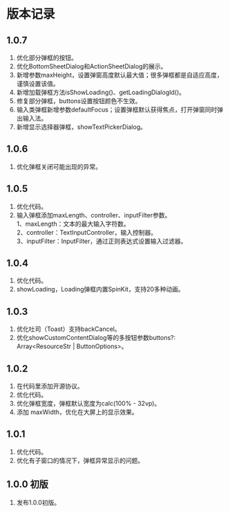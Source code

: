 # 版本记录

## 1.0.7
1. 优化部分弹框的按钮。
2. 优化BottomSheetDialog和ActionSheetDialog的展示。
3. 新增参数maxHeight，设置弹窗高度默认最大值；很多弹框都是自适应高度，谨慎设置该值。
4. 新增加载弹框方法isShowLoading()、getLoadingDialogId()。
5. 修复部分弹框，buttons设置按钮颜色不生效。
6. 输入类弹框新增参数defaultFocus；设置弹框默认获得焦点，打开弹窗同时弹出输入法。
7. 新增显示选择器弹框，showTextPickerDialog。

## 1.0.6
1. 优化弹框关闭可能出现的异常。

## 1.0.5
1. 优化代码。   
2. 输入弹框添加maxLength、controller、inputFilter参数。   
    1、maxLength：文本的最大输入字符数。   
    2、controller：TextInputController，输入控制器。   
    3、inputFilter：InputFilter，通过正则表达式设置输入过滤器。   

## 1.0.4
1. 优化代码。   
2. showLoading，Loading弹框内置SpinKit，支持20多种动画。   

## 1.0.3
1. 优化吐司（Toast）支持backCancel。    
2. 优化showCustomContentDialog等的多按钮参数buttons?: Array<ResourceStr | ButtonOptions>。    

## 1.0.2
1. 在代码里添加开源协议。    
2. 优化代码。    
3. 优化弹框宽度，弹框默认宽度为calc(100% - 32vp)。    
4. 添加 maxWidth，优化在大屏上的显示效果。    

## 1.0.1
1. 优化代码。    
2. 优化有子窗口的情况下，弹框异常显示的问题。    

## 1.0.0 初版
1. 发布1.0.0初版。        